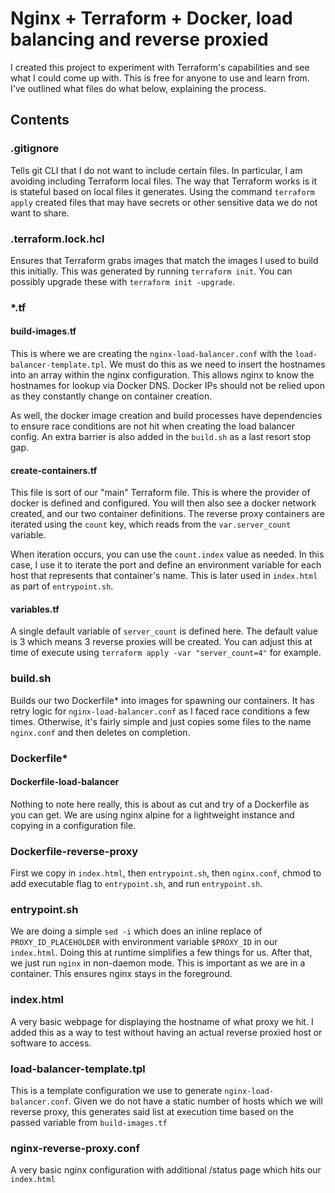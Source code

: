 # Nginx + Terraform + Docker, load balancing and reverse proxied

I created this project to experiment with Terraform's capabilities and see what I could come up with. This is free for anyone to use and learn from. I've outlined what files do what below, explaining the process.

## Contents

### .gitignore

Tells git CLI that I do not want to include certain files. In particular, I am avoiding including Terraform local files. The way that Terraform works is it is stateful based on local files it generates. Using the command `terraform apply` created files that may have secrets or other sensitive data we do not want to share.

### .terraform.lock.hcl

Ensures that Terraform grabs images that match the images I used to build this initially. This was generated by running `terraform init`. You can possibly upgrade these with `terraform init -upgrade`.

### *.tf

#### build-images.tf

This is where we are creating the `nginx-load-balancer.conf` with the `load-balancer-template.tpl`. We must do this as we need to insert the hostnames into an array within the nginx configuration. This allows nginx to know the hostnames for lookup via Docker DNS. Docker IPs should not be relied upon as they constantly change on container creation.

As well, the docker image creation and build processes have dependencies to ensure race conditions are not hit when creating the load balancer config. An extra barrier is also added in the `build.sh` as a last resort stop gap.

#### create-containers.tf

This file is sort of our "main" Terraform file. This is where the provider of docker is defined and configured. You will then also see a docker network created, and our two container definitions. The reverse proxy containers are iterated using the `count` key, which reads from the `var.server_count` variable.

When iteration occurs, you can use the `count.index` value as needed. In this case, I use it to iterate the port and define an environment variable for each host that represents that container's name. This is later used in `index.html` as part of `entrypoint.sh`.

#### variables.tf

A single default variable of `server_count` is defined here. The default value is 3 which means 3 reverse proxies will be created. You can adjust this at time of execute using `terraform apply -var "server_count=4"` for example.

### build.sh

Builds our two Dockerfile* into images for spawning our containers. It has retry logic for `nginx-load-balancer.conf` as I faced race conditions a few times. Otherwise, it's fairly simple and just copies some files to the name `nginx.conf` and then deletes on completion.

### Dockerfile*

#### Dockerfile-load-balancer

Nothing to note here really, this is about as cut and try of a Dockerfile as you can get. We are using nginx alpine for a lightweight instance and copying in a configuration file.

### Dockerfile-reverse-proxy

First we copy in `index.html`, then `entrypoint.sh`, then `nginx.conf`, chmod to add executable flag to `entrypoint.sh`, and run `entrypoint.sh`.

### entrypoint.sh

We are doing a simple `sed -i` which does an inline replace of `PROXY_ID_PLACEHOLDER` with environment variable `$PROXY_ID` in our `index.html`. Doing this at runtime simplifies a few things for us. After that, we just run `nginx` in non-daemon mode. This is important as we are in a container. This ensures nginx stays in the foreground.

### index.html

A very basic webpage for displaying the hostname of what proxy we hit. I added this as a way to test without having an actual reverse proxied host or software to access.

### load-balancer-template.tpl

This is a template configuration we use to generate `nginx-load-balancer.conf`. Given we do not have a static number of hosts which we will reverse proxy, this generates said list at execution time based on the passed variable from `build-images.tf`

### nginx-reverse-proxy.conf

A very basic nginx configuration with additional /status page which hits our `index.html`